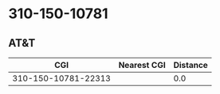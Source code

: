 # 310-150-10781
## AT&T


| CGI | Nearest CGI | Distance |
|-----|-------------|----------|
| 310-150-10781-22313 |  | 0.0 |
